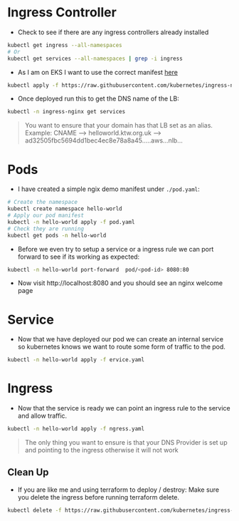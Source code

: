 # Ingress Controller

- Check to see if there are any ingress controllers already installed
```bash
kubectl get ingress --all-namespaces
# Or
kubectl get services --all-namespaces | grep -i ingress
```

- As I am on EKS I want to use the correct manifest [here](https://kubernetes.github.io/ingress-nginx/deploy/#aws)
```bash
kubectl apply -f https://raw.githubusercontent.com/kubernetes/ingress-nginx/controller-v1.0.2/deploy/static/provider/aws/deploy.yaml
```

- Once deployed run this to get the DNS name of the LB:

```bash
kubectl -n ingress-nginx get services
```

> You want to ensure that your domain has that LB set as an alias. Example: CNAME --> helloworld.ktw.org.uk --> ad32505fbc5694dd1bec4ec8e78a8a45.....aws...nlb...
# Pods

- I have created a simple ngix demo manifest under `./pod.yaml`:

```bash
# Create the namespace
kubectl create namespace hello-world
# Apply our pod manifest
kubectl -n hello-world apply -f pod.yaml
# Check they are running
kubectl get pods -n hello-world 
```

- Before we even try to setup a service or a ingress rule we can port forward to see if its working as expected:

```bash
kubectl -n hello-world port-forward  pod/<pod-id> 8080:80
```

- Now visit http://localhost:8080 and you should see an nginx welcome page


# Service

- Now that we have deployed our pod we can create an internal service so kubernetes knows we want to route some form of traffic to the pod.

```bash
kubectl -n hello-world apply -f ervice.yaml
```

# Ingress

- Now that the service is ready we can point an ingress rule to the service and allow traffic.

```bash
kubectl -n hello-world apply -f ngress.yaml
```

> The only thing you want to ensure is that your DNS Provider is set up and pointing to the ingress otherwise it will not work



## Clean Up

- If you are like me and using terraform to deploy / destroy: Make sure you delete the ingress before running terraform delete.

```bash
kubectl delete -f https://raw.githubusercontent.com/kubernetes/ingress-nginx/controller-v1.0.2/deploy/static/provider/aws/deploy.yaml
```